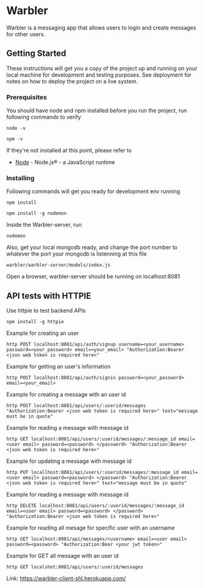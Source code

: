 # Warbler 

Warbler is a messaging app that allows users to login and create messages for other users.

## Getting Started

These instructions will get you a copy of the project up and running on your local machine for development and testing purposes. See deployment for notes on how to deploy the project on a live system.

### Prerequisites

You should have node and npm installed before you run the project, run following commands to verify

```
node -v
```

```
npm -v
```

If they're not installed at this point, please refer to

* [Node](https://nodejs.org/en/) - Node.js® - a JavaScript runtime

### Installing

Following commands will get you ready for development env running

```
npm install
```

```
npm install -g nodemon
```

Inside the Warbler-server, run

```
nodemon
```

Also, get your local mongodb ready, and change the port number to whatever the port your mongodb is listenning at this file

```
warbler/warbler-server/models/index.js
```

Open a browser, warbler-server should be running on localhost:8081

## API tests with HTTPIE

Use httpie to test backend APIs

```
npm install -g httpie
```

Example for creating an user
```
http POST localhost:8081/api/auth/signup username=<your_username> password=<your_password> email=<your_email> "Authorization:Bearer <json web token is required here>"
```

Example for getting an user's information
```
http POST localhost:8081/api/auth/signin password=<your_password> email=<your_email>
```

Example for creating a message with an user id
```
http POST localhost:8081/api/users/:userid/messages "Authorization:Bearer <json web token is required here>" text="message must be in quote"
```

Example for reading a message with message id
```
http GET localhost:8081/api/users/:userid/messages/:message_id email=<user email> password=<password> </password> "Authorization:Bearer <json web token is required here>"
```

Example for updating a message with message id
```
http PUT locallhost:8081/api/users/:userid/messages/:message_id email=<user email> password=<password> </password> "Authorization:Bearer <json web token is required here>" text="message must be in quote"
```

Example for reading a message with message id
```
http DELETE localhost:8081/api/users/:userid/messages/:message_id email=<user email> password=<password> </password> "Authorization:Bearer <json web token is required here>"
```

Example for reading all mesage for specific user with an username
```
http GET localhost:8081/api/messages/<username> email=<user email> password=<password> "Authorization:Bear <your jwt token>"
```

Example for GET all message with an user id
```
http GET localshot:8081/api/users/:userid/messages
```

Link: https://warbler-client-shl.herokuapp.com/
